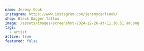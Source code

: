```yaml
---
name: Jeremy Cook
instagram: https://www.instagram.com/jeremycarlcook/
shop: Black Dagger Tattoo
image: /assets/images/screenshot-2024-12-26-at-11.30.51 am.png
tags:
  - artist
active: true
featured: false
---
```

